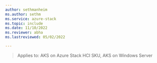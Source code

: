 ```yaml
---
author: sethmanheim
ms.author: sethm
ms.service: azure-stack
ms.topic: include
ms.date: 11/10/2022
ms.reviewer: abha
ms.lastreviewed: 05/02/2022

---
```


> Applies to: AKS on Azure Stack HCI SKU, AKS on Windows Server
